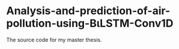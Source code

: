 # Analysis-and-prediction-of-air-pollution-using-ΒιLSTM-Conv1D
The source code for my master thesis.
